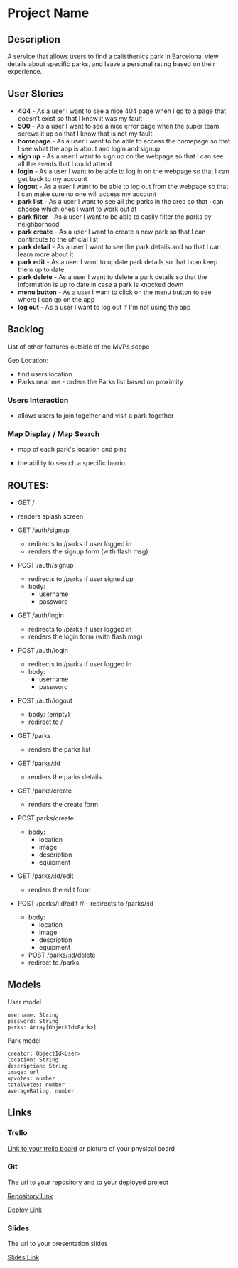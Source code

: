 # Project Name

## Description

A service that allows users to find a calisthenics park in Barcelona, view details about specific parks, and leave a personal rating based on their experience. 
 
## User Stories

- **404** - As a user I want to see a nice 404 page when I go to a page that doesn’t exist so that I know it was my fault 
- **500** - As a user I want to see a nice error page when the super team screws it up so that I know that is not my fault
- **homepage** - As a user I want to be able to access the homepage so that I see what the app is about and login and signup
- **sign up** - As a user I want to sign up on the webpage so that I can see all the events that I could attend
- **login** - As a user I want to be able to log in on the webpage so that I can get back to my account
- **logout** - As a user I want to be able to log out from the webpage so that I can make sure no one will access my account
- **park list** - As a user I want to see all the parks in the area so that I can choose which ones I want to work out at
- **park filter** - As a user I want to be able to easily filter the parks by neighborhood
- **park create** - As a user I want to create a new park so that I can contirbute to the official list
- **park detail** - As a user I want to see the park details and so that I can learn more about it
- **park edit** - As a user I want to update park details so that I can keep them up to date
- **park delete** - As a user I want to delete a park details so that the information is up to date in case a park is knocked down
- **menu button** - As a user I want to click on the menu button to see where I can go on the app
- **log out** - As a user I want to log out if I'm not using the app

## Backlog

List of other features outside of the MVPs scope

Geo Location:
- find users location 
- Parks near me - orders the Parks list based on proximity

### Users Interaction

- allows users to join together and visit a park together

### Map Display / Map Search

- map of each park's location and pins

- the ability to search a specific barrio


## ROUTES:
- GET /
 - renders splash screen
- GET /auth/signup
  - redirects to /parks if user logged in
  - renders the signup form (with flash msg)
- POST /auth/signup
  - redirects to /parks if user signed up
  - body:
    - username
    - password
- GET /auth/login
  - redirects to /parks if user logged in
  - renders the login form (with flash msg)
- POST /auth/login
  - redirects to /parks if user logged in
  - body:
    - username
    - password
- POST /auth/logout
  - body: (empty)
  - redirect to /

- GET /parks
  - renders the parks list

- GET /parks/:id
  - renders the parks details

- GET /parks/create
  - renders the create form
- POST parks/create
  - body: 
    - location
    - image
    - description
    - equipment
- GET /parks/:id/edit
  - renders the edit form
- POST /parks/:id/edit
 // - redirects to /parks/:id
  - body: 
    - location
    - image
    - description
    - equipment
  - POST /parks/:id/delete
   - redirect to /parks


## Models

User model
 
```
username: String
password: String
parks: Array[ObjectId<Park>]
```

Park model

```
creator: ObjectId<User>
location: String
description: String
image: url
upvotes: number
totalVotes: number
averageRating: number

``` 

## Links

### Trello

[Link to your trello board](https://trello.com) or picture of your physical board

### Git

The url to your repository and to your deployed project

[Repository Link](http://github.com)

[Deploy Link](http://heroku.com)

### Slides

The url to your presentation slides

[Slides Link](http://slides.com)